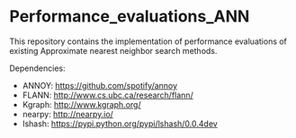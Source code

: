 Performance_evaluations_ANN
===========================

This repository contains the implementation of performance evaluations of existing Approximate nearest neighbor search methods.

Dependencies:

* ANNOY: https://github.com/spotify/annoy
* FLANN: http://www.cs.ubc.ca/research/flann/
* Kgraph: http://www.kgraph.org/
* nearpy: http://nearpy.io/
* lshash: https://pypi.python.org/pypi/lshash/0.0.4dev